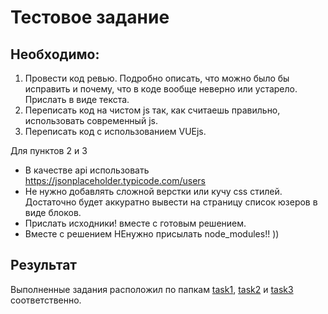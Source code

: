 # Тестовое задание

## Необходимо:
 1. Провести код ревью. Подробно описать, что можно было бы исправить и почему, что в коде вообще неверно или устарело. Прислать в виде текста.
 2. Переписать код на чистом js так, как считаешь правильно, использовать современный js.
 3. Переписать код с использованием VUEjs.

Для пунктов 2 и 3
 - В качестве api использовать https://jsonplaceholder.typicode.com/users
 - Не нужно добавлять сложной верстки или кучу css стилей. Достаточно будет аккуратно вывести на страницу список юзеров в виде блоков.
 - Прислать исходники! вместе с готовым решением.
 - Вместе с решением НЕнужно присылать node_modules!! ))

## Результат
Выполненные задания расположил по папкам [task1](https://github.com/abrakadaaabra/test-task-nexters/tree/master/task1), [task2](https://github.com/abrakadaaabra/test-task-nexters/tree/master/task2) и [task3](https://github.com/abrakadaaabra/test-task-nexters/tree/master/task3) соответственно.